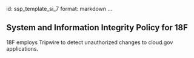 id: ssp_template_si_7
format: markdown
...
## System and Information Integrity Policy for 18F

18F employs Tripwire to detect unauthorized changes to cloud.gov applications.
